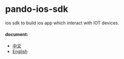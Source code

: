 # pando-ios-sdk
ios sdk to build ios app which interact with IOT devices.

#### document:

* [中文](docs/cn/main.md)
* [English](docs/en/main.md)